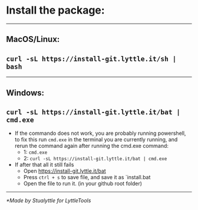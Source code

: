 # Install the package:

___

## MacOS/Linux:
## `curl -sL https://install-git.lyttle.it/sh | bash`

___

## Windows: 
## `curl -sL https://install-git.lyttle.it/bat | cmd.exe` 
 - If the commando does not work, you are probably running powershell, to fix this run `cmd.exe` in the terminal you are currently running, and rerun the command again after running the cmd.exe command:
   - 1: `cmd.exe`
   - 2: `curl -sL https://install-git.lyttle.it/bat | cmd.exe`
 - If after that all it still fails
   - Open https://install-git.lyttle.it/bat
   - Press `ctrl + s` to save file, and save it as `install.bat
   - Open the file to run it. (in your github root folder)

___

_*Made by Stualyttle for LyttleTools_
